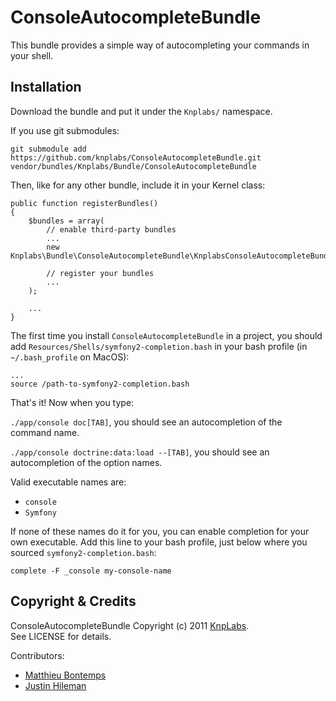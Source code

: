 # ConsoleAutocompleteBundle

This bundle provides a simple way of autocompleting your commands in your shell.

## Installation

Download the bundle and put it under the `Knplabs/` namespace.

If you use git submodules:

    git submodule add https://github.com/knplabs/ConsoleAutocompleteBundle.git vendor/bundles/Knplabs/Bundle/ConsoleAutocompleteBundle

Then, like for any other bundle, include it in your Kernel class:

    public function registerBundles()
    {
        $bundles = array(
            // enable third-party bundles
            ...
            new Knplabs\Bundle\ConsoleAutocompleteBundle\KnplabsConsoleAutocompleteBundle(),
            
            // register your bundles
            ...
        );

        ...
    }
    
The first time you install `ConsoleAutocompleteBundle` in a project, you should add `Resources/Shells/symfony2-completion.bash` in your bash profile (in `~/.bash_profile` on MacOS):

    ...
    source /path-to-symfony2-completion.bash

That's it! Now when you type:

`./app/console doc[TAB]`, you should see an autocompletion of the command name.

`./app/console doctrine:data:load --[TAB]`, you should see an autocompletion of the option names.

Valid executable names are:

* `console`
* `Symfony`

If none of these names do it for you, you can enable completion for your own executable. Add this line to your bash profile, just below where you sourced `symfony2-completion.bash`:

    complete -F _console my-console-name

## Copyright & Credits

ConsoleAutocompleteBundle Copyright (c) 2011 [KnpLabs](http://www.KnpLabs.com).  
See LICENSE for details.

Contributors:

* [Matthieu Bontemps](https://github.com/mbontemps)
* [Justin Hileman](https://github.com/bobthecow)
